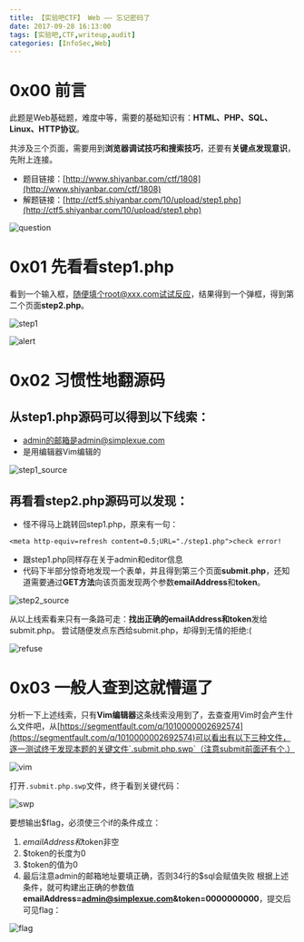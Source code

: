 ```yaml
---
title: 【实验吧CTF】 Web —— 忘记密码了
date: 2017-09-28 16:13:00
tags: [实验吧,CTF,writeup,audit]
categories: [InfoSec,Web]
---
```


# 0x00 前言

此题是Web基础题，难度中等，需要的基础知识有：**HTML、PHP、SQL、Linux、HTTP协议**。

共涉及三个页面，需要用到**浏览器调试技巧和搜索技巧**，还要有**关键点发现意识**，先附上连接。

- 题目链接：[http://www.shiyanbar.com/ctf/1808](http://www.shiyanbar.com/ctf/1808)
- 解题链接：[http://ctf5.shiyanbar.com/10/upload/step1.php](http://ctf5.shiyanbar.com/10/upload/step1.php)

<!-- more -->

![question](http://oyhh4m1mt.bkt.clouddn.com/%E5%AE%9E%E9%AA%8C%E5%90%A7CTF_Web_%E5%BF%98%E8%AE%B0%E5%AF%86%E7%A0%81%E4%BA%86/question.jpg)

# 0x01 先看看step1.php

看到一个输入框，随便填个root@xxx.com试试反应，结果得到一个弹框，得到第二个页面**step2.php**。

![step1](http://oyhh4m1mt.bkt.clouddn.com/%E5%AE%9E%E9%AA%8C%E5%90%A7CTF_Web_%E5%BF%98%E8%AE%B0%E5%AF%86%E7%A0%81%E4%BA%86/step1.jpg)

![alert](http://oyhh4m1mt.bkt.clouddn.com/%E5%AE%9E%E9%AA%8C%E5%90%A7CTF_Web_%E5%BF%98%E8%AE%B0%E5%AF%86%E7%A0%81%E4%BA%86/alert.jpg)

# 0x02 习惯性地翻源码

## 从step1.php源码可以得到以下线索：

- admin的邮箱是admin@simplexue.com
- 是用编辑器Vim编辑的

![step1_source](http://oyhh4m1mt.bkt.clouddn.com/%E5%AE%9E%E9%AA%8C%E5%90%A7CTF_Web_%E5%BF%98%E8%AE%B0%E5%AF%86%E7%A0%81%E4%BA%86/step1_source.jpg)

## 再看看step2.php源码可以发现：

- 怪不得马上跳转回step1.php，原来有一句：
```
<meta http-equiv=refresh content=0.5;URL="./step1.php">check error!
```
- 跟step1.php同样存在关于admin和editor信息
- 代码下半部分惊奇地发现一个表单，并且得到第三个页面**submit.php**，还知道需要通过**GET方法**向该页面发现两个参数**emailAddress**和**token**。

![step2_source](http://oyhh4m1mt.bkt.clouddn.com/%E5%AE%9E%E9%AA%8C%E5%90%A7CTF_Web_%E5%BF%98%E8%AE%B0%E5%AF%86%E7%A0%81%E4%BA%86/step2_source.jpg)

从以上线索看来只有一条路可走：**找出正确的emailAddress和token**发给submit.php。
尝试随便发点东西给submit.php，却得到无情的拒绝:(

![refuse](http://oyhh4m1mt.bkt.clouddn.com/%E5%AE%9E%E9%AA%8C%E5%90%A7CTF_Web_%E5%BF%98%E8%AE%B0%E5%AF%86%E7%A0%81%E4%BA%86/refuse.jpg)

# 0x03 一般人查到这就懵逼了

分析一下上述线索，只有**Vim编辑器**这条线索没用到了，去查查用Vim时会产生什么文件吧，从[https://segmentfault.com/q/1010000002692574](https://segmentfault.com/q/1010000002692574)可以看出有以下三种文件，逐一测试终于发现本题的关键文件`.submit.php.swp`（注意submit前面还有个.）

![vim](http://oyhh4m1mt.bkt.clouddn.com/%E5%AE%9E%E9%AA%8C%E5%90%A7CTF_Web_%E5%BF%98%E8%AE%B0%E5%AF%86%E7%A0%81%E4%BA%86/vim.jpg)

打开`.submit.php.swp`文件，终于看到关键代码：

![swp](http://oyhh4m1mt.bkt.clouddn.com/%E5%AE%9E%E9%AA%8C%E5%90%A7CTF_Web_%E5%BF%98%E8%AE%B0%E5%AF%86%E7%A0%81%E4%BA%86/swp.jpg)

要想输出$flag，必须使三个if的条件成立：
1. $emailAddress和$token非空
2. $token的长度为0
3. $token的值为0
4. 最后注意admin的邮箱地址要填正确，否则34行的$sql会赋值失败
根据上述条件，就可构建出正确的参数值**emailAddress=admin@simplexue.com&token=0000000000**，提交后可见flag：

![flag](http://oyhh4m1mt.bkt.clouddn.com/%E5%AE%9E%E9%AA%8C%E5%90%A7CTF_Web_%E5%BF%98%E8%AE%B0%E5%AF%86%E7%A0%81%E4%BA%86/flag.jpg)